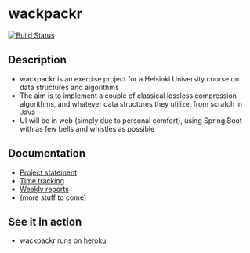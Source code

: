 wackpackr
=========

[![Build Status](https://api.travis-ci.org/jrnn/wackpackr.svg?branch=master)](https://travis-ci.org/jrnn/wackpackr)

Description
-----------

- wackpackr is an exercise project for a Helsinki University course on data
  structures and algorithms
- The aim is to implement a couple of classical lossless compression algorithms,
  and whatever data structures they utilize, from scratch in Java
- UI will be in web (simply due to personal comfort), using Spring Boot with as
  few bells and whistles as possible

Documentation
-------------

- [Project statement](https://github.com/jrnn/wackpackr/blob/master/docs/projectstatement.md)
- [Time tracking](https://github.com/jrnn/wackpackr/blob/master/docs/hours.md)
- [Weekly reports](https://github.com/jrnn/wackpackr/blob/master/docs/weeklies.md)
- (more stuff to come)

See it in action
----------------

- wackpackr runs on [heroku](https://wackpackr.herokuapp.com/)
